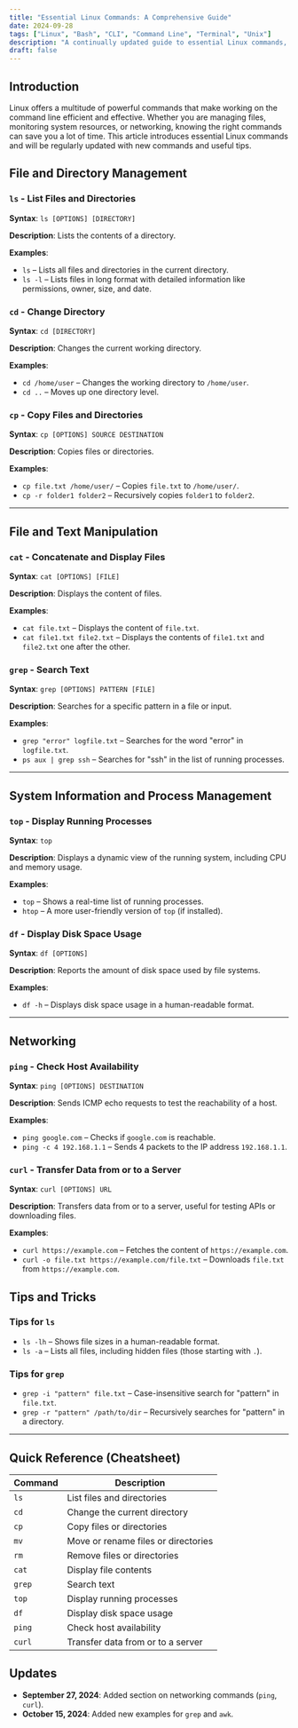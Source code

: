 ```yaml
---
title: "Essential Linux Commands: A Comprehensive Guide"
date: 2024-09-28
tags: ["Linux", "Bash", "CLI", "Command Line", "Terminal", "Unix"]
description: "A continually updated guide to essential Linux commands, covering file management, system monitoring, and networking with practical examples."
draft: false
---
```


## Introduction
Linux offers a multitude of powerful commands that make working on the command line efficient and effective. Whether you are managing files, monitoring system resources, or networking, knowing the right commands can save you a lot of time. This article introduces essential Linux commands and will be regularly updated with new commands and useful tips.


## File and Directory Management
### `ls` - List Files and Directories
**Syntax**: `ls [OPTIONS] [DIRECTORY]`

**Description**: Lists the contents of a directory.

**Examples**:
- `ls` – Lists all files and directories in the current directory.
- `ls -l` – Lists files in long format with detailed information like permissions, owner, size, and date.

### `cd` - Change Directory
**Syntax**: `cd [DIRECTORY]`

**Description**: Changes the current working directory.

**Examples**:
- `cd /home/user` – Changes the working directory to `/home/user`.
- `cd ..` – Moves up one directory level.

### `cp` - Copy Files and Directories
**Syntax**: `cp [OPTIONS] SOURCE DESTINATION`

**Description**: Copies files or directories.

**Examples**:
- `cp file.txt /home/user/` – Copies `file.txt` to `/home/user/`.
- `cp -r folder1 folder2` – Recursively copies `folder1` to `folder2`.

---

## File and Text Manipulation
### `cat` - Concatenate and Display Files
**Syntax**: `cat [OPTIONS] [FILE]`

**Description**: Displays the content of files.

**Examples**:
- `cat file.txt` – Displays the content of `file.txt`.
- `cat file1.txt file2.txt` – Displays the contents of `file1.txt` and `file2.txt` one after the other.

### `grep` - Search Text
**Syntax**: `grep [OPTIONS] PATTERN [FILE]`

**Description**: Searches for a specific pattern in a file or input.

**Examples**:
- `grep "error" logfile.txt` – Searches for the word "error" in `logfile.txt`.
- `ps aux | grep ssh` – Searches for "ssh" in the list of running processes.

---

## System Information and Process Management
### `top` - Display Running Processes
**Syntax**: `top`

**Description**: Displays a dynamic view of the running system, including CPU and memory usage.

**Examples**:
- `top` – Shows a real-time list of running processes.
- `htop` – A more user-friendly version of `top` (if installed).

### `df` - Display Disk Space Usage
**Syntax**: `df [OPTIONS]`

**Description**: Reports the amount of disk space used by file systems.

**Examples**:
- `df -h` – Displays disk space usage in a human-readable format.

---

## Networking
### `ping` - Check Host Availability
**Syntax**: `ping [OPTIONS] DESTINATION`

**Description**: Sends ICMP echo requests to test the reachability of a host.

**Examples**:
- `ping google.com` – Checks if `google.com` is reachable.
- `ping -c 4 192.168.1.1` – Sends 4 packets to the IP address `192.168.1.1`.

### `curl` - Transfer Data from or to a Server
**Syntax**: `curl [OPTIONS] URL`

**Description**: Transfers data from or to a server, useful for testing APIs or downloading files.

**Examples**:
- `curl https://example.com` – Fetches the content of `https://example.com`.
- `curl -o file.txt https://example.com/file.txt` – Downloads `file.txt` from `https://example.com`.

## Tips and Tricks
### Tips for `ls`
- `ls -lh` – Shows file sizes in a human-readable format.
- `ls -a` – Lists all files, including hidden files (those starting with `.`).

### Tips for `grep`
- `grep -i "pattern" file.txt` – Case-insensitive search for "pattern" in `file.txt`.
- `grep -r "pattern" /path/to/dir` – Recursively searches for "pattern" in a directory.

---

## Quick Reference (Cheatsheet)
| Command  | Description                          |
|----------|--------------------------------------|
| `ls`     | List files and directories            |
| `cd`     | Change the current directory          |
| `cp`     | Copy files or directories             |
| `mv`     | Move or rename files or directories   |
| `rm`     | Remove files or directories           |
| `cat`    | Display file contents                 |
| `grep`   | Search text                           |
| `top`    | Display running processes             |
| `df`     | Display disk space usage              |
| `ping`   | Check host availability               |
| `curl`   | Transfer data from or to a server     |




## Updates
- **September 27, 2024**: Added section on networking commands (`ping`, `curl`).
- **October 15, 2024**: Added new examples for `grep` and `awk`.
